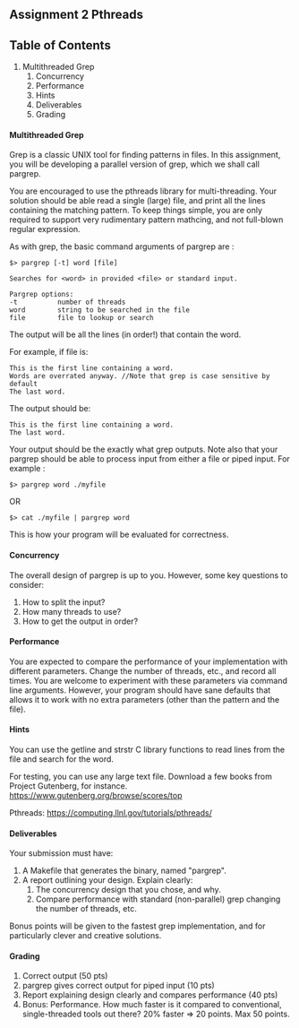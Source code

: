 ## Assignment 2 Pthreads

## Table of Contents

1. Multithreaded Grep
	1. Concurrency
	2. Performance
	3. Hints
	4. Deliverables
	5. Grading

#### Multithreaded Grep

Grep is a classic UNIX tool for finding patterns in files. In this assignment, you will be developing a parallel version of grep, which we shall call pargrep.

You are encouraged to use the pthreads library for multi-threading. Your solution should be able read a single (large) file, and print all the lines containing the matching pattern. To keep things simple, you are only required to support very rudimentary pattern mathcing, and not full-blown regular expression.

As with grep, the basic command arguments of pargrep are :

    $> pargrep [-t] word [file]

    Searches for <word> in provided <file> or standard input.

    Pargrep options: 
    -t          number of threads
    word        string to be searched in the file
    file        file to lookup or search

The output will be all the lines (in order!) that contain the word.

For example, if file is:

    This is the first line containing a word. 
    Words are overrated anyway. //Note that grep is case sensitive by default 
    The last word. 

The output should be:

    This is the first line containing a word. 
    The last word. 

Your output should be the exactly what grep outputs. Note also that your pargrep should be able to process input from either a file or piped input. For example :

    $> pargrep word ./myfile

OR

    $> cat ./myfile | pargrep word 

This is how your program will be evaluated for correctness.

#### Concurrency

The overall design of pargrep is up to you. However, some key questions to consider:

1. How to split the input?
2. How many threads to use?
3. How to get the output in order?

#### Performance

You are expected to compare the performance of your implementation with different parameters. Change the number of threads, etc., and record all times. You are welcome to experiment with these parameters via command line arguments. However, your program should have sane defaults that allows it to work with no extra parameters (other than the pattern and the file).

#### Hints

You can use the getline and strstr C library functions to read lines from the file and search for the word.

For testing, you can use any large text file. Download a few books from Project Gutenberg, for instance. https://www.gutenberg.org/browse/scores/top

Pthreads: https://computing.llnl.gov/tutorials/pthreads/

#### Deliverables

Your submission must have:

1. A Makefile that generates the binary, named "pargrep".
2. A report outlining your design. Explain clearly:
	1. The concurrency design that you chose, and why.
	2. Compare performance with standard (non-parallel) grep changing the number of threads, etc.

Bonus points will be given to the fastest grep implementation, and for particularly clever and creative solutions.

#### Grading
1. Correct output (50 pts)
2. pargrep gives correct output for piped input (10 pts)
3. Report explaining design clearly and compares performance (40 pts)
4. Bonus: Performance. How much faster is it compared to conventional, single-threaded tools out there? 20% faster => 20 points. Max 50 points.
